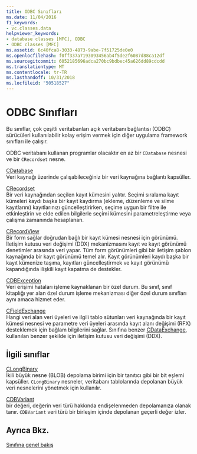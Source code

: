 ```yaml
---
title: ODBC Sınıfları
ms.date: 11/04/2016
f1_keywords:
- vc.classes.data
helpviewer_keywords:
- database classes [MFC], ODBC
- ODBC classes [MFC]
ms.assetid: 6c40fca8-3033-4873-9abe-7f51725de0e0
ms.openlocfilehash: f0ff337a7193093456ab4f5de2f6087d88ca12df
ms.sourcegitcommit: 6052185696adca270bc9bdbec45a626dd89cdcdd
ms.translationtype: MT
ms.contentlocale: tr-TR
ms.lasthandoff: 10/31/2018
ms.locfileid: "50518527"
---
```

# <a name="odbc-classes"></a>ODBC Sınıfları

Bu sınıflar, çok çeşitli veritabanları açık veritabanı bağlantısı (ODBC) sürücüleri kullanılabilir kolay erişim vermek için diğer uygulama framework sınıfları ile çalışır.

ODBC veritabanı kullanan programlar olacaktır en az bir `CDatabase` nesnesi ve bir `CRecordset` nesne.

[CDatabase](../mfc/reference/cdatabase-class.md)<br/>
Veri kaynağı üzerinde çalışabileceğiniz bir veri kaynağına bağlantı kapsüller.

[CRecordset](../mfc/reference/crecordset-class.md)<br/>
Bir veri kaynağından seçilen kayıt kümesini yalıtır. Seçimi sıralama kayıt kümeleri kaydı başka bir kayıt kaydırma (ekleme, düzenleme ve silme kayıtlarını) kayıtlarınızı güncelleştirirken, seçime uygun bir filtre ile etkinleştirin ve elde edilen bilgilerle seçimi kümesini parametreleştirme veya çalışma zamanında hesaplanan.

[CRecordView](../mfc/reference/crecordview-class.md)<br/>
Bir form sağlar doğrudan bağlı bir kayıt kümesi nesnesi için görünümü. İletişim kutusu veri değişimi (DDX) mekanizmasını kayıt ve kayıt görünümü denetimler arasında veri yapar. Tüm form görünümleri gibi bir iletişim şablon kaynağında bir kayıt görünümü temel alır. Kayıt görünümleri kaydı başka bir kayıt kümenize taşıma, kayıtları güncelleştirmek ve kayıt görünümü kapandığında ilişkili kayıt kapatma de destekler.

[CDBException](../mfc/reference/cdbexception-class.md)<br/>
Veri erişimi hataları işleme kaynaklanan bir özel durum. Bu sınıf, sınıf kitaplığı yer alan özel durum işleme mekanizması diğer özel durum sınıfları aynı amaca hizmet eder.

[CFieldExchange](../mfc/reference/cfieldexchange-class.md)<br/>
Hangi veri alan veri üyeleri ve ilgili tablo sütunları veri kaynağında bir kayıt kümesi nesnesi ve parametre veri üyeleri arasında kayıt alanı değişimi (RFX) desteklemek için bağlam bilgilerini sağlar. Sınıfına benzer [CDataExchange](../mfc/reference/cdataexchange-class.md), kullanılan benzer şekilde için iletişim kutusu veri değişimi (DDX).

## <a name="related-classes"></a>İlgili sınıflar

[CLongBinary](../mfc/reference/clongbinary-class.md)<br/>
İkili büyük nesne (BLOB) depolama birimi için bir tanıtıcı gibi bir bit eşlemi kapsüller. `CLongBinary` nesneler, veritabanı tablolarında depolanan büyük veri nesnelerini yönetmek için kullanılır.

[CDBVariant](../mfc/reference/cdbvariant-class.md)<br/>
bir değeri, değerin veri türü hakkında endişelenmeden depolamanıza olanak tanır. `CDBVariant` veri türü bir birleşim içinde depolanan geçerli değer izler.

## <a name="see-also"></a>Ayrıca Bkz.

[Sınıfına genel bakış](../mfc/class-library-overview.md)

